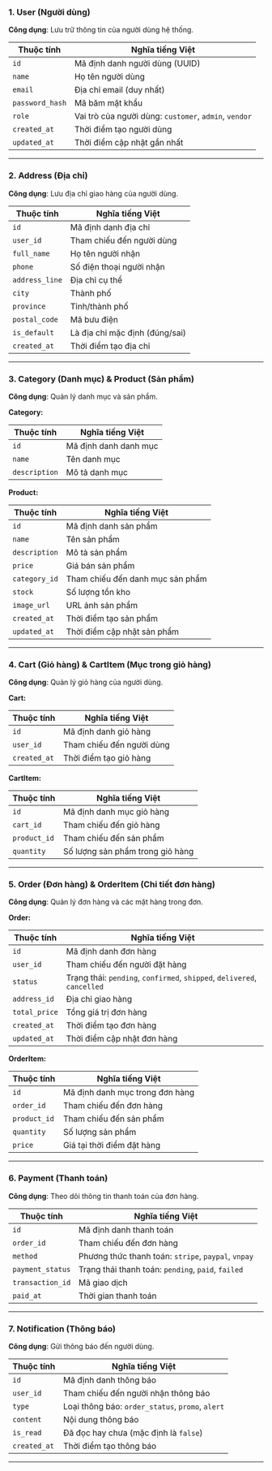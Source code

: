 ### 1. **User (Người dùng)**

**Công dụng**: Lưu trữ thông tin của người dùng hệ thống.

| Thuộc tính      | Nghĩa tiếng Việt                                      |
| --------------- | ----------------------------------------------------- |
| `id`            | Mã định danh người dùng (UUID)                        |
| `name`          | Họ tên người dùng                                     |
| `email`         | Địa chỉ email (duy nhất)                              |
| `password_hash` | Mã băm mật khẩu                                       |
| `role`          | Vai trò của người dùng: `customer`, `admin`, `vendor` |
| `created_at`    | Thời điểm tạo người dùng                              |
| `updated_at`    | Thời điểm cập nhật gần nhất                           |

---

### 2. **Address (Địa chỉ)**

**Công dụng**: Lưu địa chỉ giao hàng của người dùng.

| Thuộc tính     | Nghĩa tiếng Việt               |
| -------------- | ------------------------------ |
| `id`           | Mã định danh địa chỉ           |
| `user_id`      | Tham chiếu đến người dùng      |
| `full_name`    | Họ tên người nhận              |
| `phone`        | Số điện thoại người nhận       |
| `address_line` | Địa chỉ cụ thể                 |
| `city`         | Thành phố                      |
| `province`     | Tỉnh/thành phố                 |
| `postal_code`  | Mã bưu điện                    |
| `is_default`   | Là địa chỉ mặc định (đúng/sai) |
| `created_at`   | Thời điểm tạo địa chỉ          |

---

### 3. **Category (Danh mục)** & **Product (Sản phẩm)**

**Công dụng**: Quản lý danh mục và sản phẩm.

**Category:**

| Thuộc tính    | Nghĩa tiếng Việt      |
| ------------- | --------------------- |
| `id`          | Mã định danh danh mục |
| `name`        | Tên danh mục          |
| `description` | Mô tả danh mục        |

**Product:**

| Thuộc tính    | Nghĩa tiếng Việt                 |
| ------------- | -------------------------------- |
| `id`          | Mã định danh sản phẩm            |
| `name`        | Tên sản phẩm                     |
| `description` | Mô tả sản phẩm                   |
| `price`       | Giá bán sản phẩm                 |
| `category_id` | Tham chiếu đến danh mục sản phẩm |
| `stock`       | Số lượng tồn kho                 |
| `image_url`   | URL ảnh sản phẩm                 |
| `created_at`  | Thời điểm tạo sản phẩm           |
| `updated_at`  | Thời điểm cập nhật sản phẩm      |

---

### 4. **Cart (Giỏ hàng)** & **CartItem (Mục trong giỏ hàng)**

**Công dụng**: Quản lý giỏ hàng của người dùng.

**Cart:**

| Thuộc tính   | Nghĩa tiếng Việt          |
| ------------ | ------------------------- |
| `id`         | Mã định danh giỏ hàng     |
| `user_id`    | Tham chiếu đến người dùng |
| `created_at` | Thời điểm tạo giỏ hàng    |

**CartItem:**

| Thuộc tính   | Nghĩa tiếng Việt                 |
| ------------ | -------------------------------- |
| `id`         | Mã định danh mục giỏ hàng        |
| `cart_id`    | Tham chiếu đến giỏ hàng          |
| `product_id` | Tham chiếu đến sản phẩm          |
| `quantity`   | Số lượng sản phẩm trong giỏ hàng |

---

### 5. **Order (Đơn hàng)** & **OrderItem (Chi tiết đơn hàng)**

**Công dụng**: Quản lý đơn hàng và các mặt hàng trong đơn.

**Order:**

| Thuộc tính    | Nghĩa tiếng Việt                                                        |
| ------------- | ----------------------------------------------------------------------- |
| `id`          | Mã định danh đơn hàng                                                   |
| `user_id`     | Tham chiếu đến người đặt hàng                                           |
| `status`      | Trạng thái: `pending`, `confirmed`, `shipped`, `delivered`, `cancelled` |
| `address_id`  | Địa chỉ giao hàng                                                       |
| `total_price` | Tổng giá trị đơn hàng                                                   |
| `created_at`  | Thời điểm tạo đơn hàng                                                  |
| `updated_at`  | Thời điểm cập nhật đơn hàng                                             |

**OrderItem:**

| Thuộc tính   | Nghĩa tiếng Việt                |
| ------------ | ------------------------------- |
| `id`         | Mã định danh mục trong đơn hàng |
| `order_id`   | Tham chiếu đến đơn hàng         |
| `product_id` | Tham chiếu đến sản phẩm         |
| `quantity`   | Số lượng sản phẩm               |
| `price`      | Giá tại thời điểm đặt hàng      |

---

### 6. **Payment (Thanh toán)**

**Công dụng**: Theo dõi thông tin thanh toán của đơn hàng.

| Thuộc tính       | Nghĩa tiếng Việt                                    |
| ---------------- | --------------------------------------------------- |
| `id`             | Mã định danh thanh toán                             |
| `order_id`       | Tham chiếu đến đơn hàng                             |
| `method`         | Phương thức thanh toán: `stripe`, `paypal`, `vnpay` |
| `payment_status` | Trạng thái thanh toán: `pending`, `paid`, `failed`  |
| `transaction_id` | Mã giao dịch                                        |
| `paid_at`        | Thời gian thanh toán                                |

---

### 7. **Notification (Thông báo)**

**Công dụng**: Gửi thông báo đến người dùng.

| Thuộc tính   | Nghĩa tiếng Việt                                 |
| ------------ | ------------------------------------------------ |
| `id`         | Mã định danh thông báo                           |
| `user_id`    | Tham chiếu đến người nhận thông báo              |
| `type`       | Loại thông báo: `order_status`, `promo`, `alert` |
| `content`    | Nội dung thông báo                               |
| `is_read`    | Đã đọc hay chưa (mặc định là `false`)            |
| `created_at` | Thời điểm tạo thông báo                          |

---

